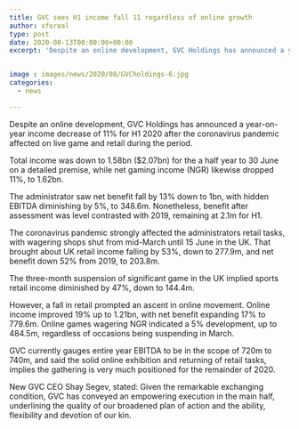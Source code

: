 ```yaml
---
title: GVC sees H1 income fall 11 regardless of online growth
author: xforeal 
type: post
date: 2020-08-13T00:00:00+00:00
excerpt: 'Despite an online development, GVC Holdings has announced a year-on-year income decrease of 11&amp;percnt; for H1 2020 after the coronavirus pandemic affected on live game and retail during the period '


image : images/news/2020/08/GVCholdings-6.jpg
categories:
  - news

---
```

Despite an online development, GVC Holdings has announced a year-on-year income decrease of 11&percnt; for H1 2020 after the coronavirus pandemic affected on live game and retail during the period. 

Total income was down to 1.58bn ($2.07bn) for the a half year to 30 June on a detailed premise, while net gaming income (NGR) likewise dropped 11&percnt;, to 1.62bn. 

The administrator saw net benefit fall by 13&percnt; down to 1bn, with hidden EBITDA diminishing by 5&percnt;, to 348.6m. Nonetheless, benefit after assessment was level contrasted with 2019, remaining at 2.1m for H1. 

The coronavirus pandemic strongly affected the administrators retail tasks, with wagering shops shut from mid-March until 15 June in the UK. That brought about UK retail income falling by 53&percnt;, down to 277.9m, and net benefit down 52&percnt; from 2019, to 203.8m. 

The three-month suspension of significant game in the UK implied sports retail income diminished by 47&percnt;, down to 144.4m. 

However, a fall in retail prompted an ascent in online movement. Online income improved 19&percnt; up to 1.21bn, with net benefit expanding 17&percnt; to 779.6m. Online games wagering NGR indicated a 5&percnt; development, up to 484.5m, regardless of occasions being suspending in March. 

GVC currently gauges entire year EBITDA to be in the scope of 720m to 740m, and said the solid online exhibition and returning of retail tasks, implies the gathering is very much positioned for the remainder of 2020. 

New GVC CEO Shay Segev, stated: Given the remarkable exchanging condition, GVC has conveyed an empowering execution in the main half, underlining the quality of our broadened plan of action and the ability, flexibility and devotion of our kin.